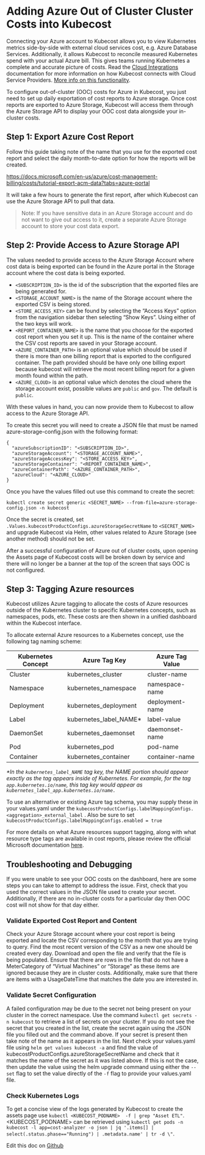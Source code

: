Adding Azure Out of Cluster Cluster Costs into Kubecost
============================================================

Connecting your Azure account to Kubecost allows you to view Kubernetes metrics side-by-side with external cloud services cost, e.g. Azure Database Services. Additionally, it allows Kubecost to reconcile measured Kubernetes spend with your actual Azure bill. This gives teams running Kubernetes a complete and accurate picture of costs. Read the [Cloud Integrations](https://github.com/kubecost/docs/blob/main/cloud-integration.md) documentation for more information on how Kubecost connects with Cloud Service Providers. [More info on this functionality](http://blog.kubecost.com/blog/complete-picture-when-monitoring-kubernetes-costs/). 

To configure out-of-cluster (OOC) costs for Azure in Kubecost, you just need to set up daily exportation of cost reports to Azure storage. Once cost reports are exported to Azure Storage, Kubecost will access them through the Azure Storage API to display your OOC cost data alongside your in-cluster costs.

## Step 1: Export Azure Cost Report

Follow this guide taking note of the name that you use for the exported cost report and select the daily month-to-date option for how the reports will be created.

https://docs.microsoft.com/en-us/azure/cost-management-billing/costs/tutorial-export-acm-data?tabs=azure-portal

It will take a few hours to generate the first report, after which Kubecost can use the Azure Storage API to pull that data. 

>Note: If you have sensitive data in an Azure Storage account and do not want to give out access to it, create a separate Azure Storage account to store your cost data export.

## Step 2: Provide Access to Azure Storage API

The values needed to provide access to the Azure Storage Account where cost data is being exported can be found in the Azure portal in the Storage account where the cost data is being exported. 
* `<SUBSCRIPTION_ID>` is the id of the subscription that the exported files are being generated for.
* `<STORAGE_ACCOUNT_NAME>` is the name of the Storage account where the exported CSV is being stored.
* `<STORE_ACCESS_KEY>` can be found by selecting the “Access Keys” option from the navigation sidebar then selecting “Show Keys”. Using either of the two keys will work. 
* `<REPORT_CONTAINER_NAME>` is the name that you choose for the exported cost report when you set it up. This is the name of the container where the CSV cost reports are saved in your Storage account. 
* `<AZURE_CONTAINER_PATH>` is an optional value which should be used if there is more than one billing report that is exported to the configured container. The path provided should be have only one billing export because kubecost will retrieve the most recent billing report for a given month found within the path.
* `<AZURE_CLOUD>` is an optional value which denotes the cloud where the storage account exist, possible values are `public` and `gov`. The default is `public`.

With these values in hand, you can now provide them to Kubecost to allow access to the Azure Storage API.


To create this secret you will need to create a JSON file that must be named azure-storage-config.json
with the following format:

```
{
  "azureSubscriptionID": "<SUBSCRIPTION_ID>",
  "azureStorageAccount": "<STORAGE_ACCOUNT_NAME>",
  "azureStorageAccessKey": "<STORE_ACCESS_KEY>",
  "azureStorageContainer": "<REPORT_CONTAINER_NAME>",
  "azureContainerPath": "<AZURE_CONTAINER_PATH>",
  "azureCloud": "<AZURE_CLOUD>"
}
```

Once you have the values filled out use this command to create the secret:

`kubectl create secret generic <SECRET_NAME> --from-file=azure-storage-config.json -n kubecost`

Once the secret is created, set `.Values.kubecostProductConfigs.azureStorageSecretName` to
`<SECRET_NAME>` and upgrade Kubecost via Helm, other values related to Azure Storage (see another method) should not be set.

After a successful configuration of Azure out of cluster costs, upon opening the Assets page of Kubecost costs will be broken down by service and there will no longer be a banner at the top of the screen that says OOC is not configured.

## Step 3: Tagging Azure resources

Kubecost utilizes Azure tagging to allocate the costs of Azure resources outside of the Kubernetes cluster to specific Kubernetes concepts, such as namespaces, pods, etc. These costs are then shown in a unified dashboard within the Kubecost interface.

To allocate external Azure resources to a Kubernetes concept, use the following tag naming scheme:

| Kubernetes Concept | Azure Tag Key | Azure Tag Value |
|--------------------|---------------------|---------------|
| Cluster           	| kubernetes_cluster	| cluster-name	|
| Namespace          	| kubernetes_namespace	| namespace-name |
| Deployment         	| kubernetes_deployment	| deployment-name |
| Label              	| kubernetes\_label\_NAME* | label-value    |
| DaemonSet          	| kubernetes_daemonset	| daemonset-name |
| Pod                	| kubernetes_pod	      | pod-name     |
| Container          	| kubernetes_container	| container-name |


 
*\*In the `kubernetes_label_NAME` tag key, the NAME portion should appear exactly as the tag appears inside of Kubernetes. For example, for the tag `app.kubernetes.io/name`, this tag key would appear as `kubernetes_label_app.kubernetes.io/name.`*

To use an alternative or existing Azure tag schema, you may supply these in your values.yaml under the `kubecostProductConfigs.labelMappingConfigs.<aggregation>_external_label` . Also be sure to set `kubecostProductConfigs.labelMappingConfigs.enabled = true`

For more details on what Azure resources support tagging, along with what resource type tags are available in cost reports, please review the official Microsoft documentation [here](https://docs.microsoft.com/en-us/azure/azure-resource-manager/management/tag-support).

## Troubleshooting and Debugging

If you were unable to see your OOC costs on the dashboard, here are some steps you can take to attempt to address the issue. First, check that you used the correct values in the JSON file used to create your secret. Additionally, if there are no in-cluster costs for a particular day then OOC cost will not show for that day either.

### Validate Exported Cost Report and Content

Check your Azure Storage account where your cost report is being exported and locate the CSV corresponding to the month that you are trying to query. Find the most recent version of the CSV as a new one should be created every day. Download and open the file and verify that the file is being populated. Ensure that there are rows in the file that do not have a MeterCategory of “Virtual Machines” or “Storage” as these items are ignored because they are in cluster costs. Additionally, make sure that there are items with a UsageDateTime that matches the date you are interested in.

### Validate Secret Configuration

A failed configuration may be due to the secret not being present on your cluster in the correct namespace. Use the command `kubectl get secrets -n kubecost` to retrieve a list of secrets on your cluster. If you do not see the secret that you created in the list, create the secret again using the JSON file you filled out and the command above. If your secret is present then take note of the name as it appears in the list. Next check your values.yaml file using `helm get values kubecost -a` and find the value of kubecostProductConfigs.azureStorageSecretName and check that it matches the name of the secret as it was listed above. If this is not the case, then update the value using the helm upgrade command using either the `--set` flag to set the value directly of the `-f` flag to provide your values.yaml file.

### Check Kubernetes Logs

To get a concise view of the logs generated by Kubecost to create the assets page use `kubectl <KUBECOST_PODNAME>  -f | grep "Asset ETL"`.
 <KUBECOST_PODNAME> can be retrieved using `kubectl get pods -n kubecost -l app=cost-analyzer -o json | jq '.items[] | select(.status.phase=="Running") | .metadata.name' | tr -d \"`.


 Edit this doc on [Github](https://github.com/kubecost/docs/blob/main/azure-out-of-cluster.md)

<!--- {"article":"4407595936023","section":"4402815682455","permissiongroup":"1500001277122"} --->
